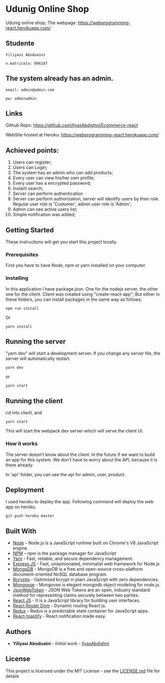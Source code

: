 # Udunig Online Shop

Udunig online shop; The webpage: https://webprogramming-react.herokuapp.com/

## Studente

    Yiliyasi Aboduaini

    n.matricola: 096167

## The system already has an admin.

    email: admin@admin.com

    pw: adminadmin

## Links

Github Repo: https://github.com/IlyasAbdighni/Ecommerce-react

WebSite hosted at Heroku: https://webprogramming-react.herokuapp.com/

## Achieved points:

1.  Users can register;
2.  Users can Login;
3.  The system has an admin who can add products;
4.  Every user can view his/her own profile;
5.  Every user has a encrypted password;
6.  Instant search;
7.  Server can perform authentication
8.  Server can perform authorization, server will identify users by their role. Regular user role is 'Customer', admin user role is 'Admin';
9.  Admin can see active users list;
10. Simple notification was added;

## Getting Started

These instructions will get you start this project locally.

### Prerequisites

First you have to have Node, npm or yarn installed on your computer.

### Installing


In this application I have package.json. One for the nodejs server, the other one for the client. Client was created using "create-react-app"; But either in these folders, you can install packages in the same way as follows:

```
npm run install
```

Or

```
yarn install
```

## Running the server

"yarn dev" will start a development server. If you change any server file, the server will automatically restart.
```
yarn dev
```

or

```
yarn start
```

## Running the client

cd into client, and

```
yarn start
```

This will start the webpack dev server which will serve the client UI.

### How it works

The server doesn't know about the client. In the future if we want to build an app for this system. We don't have to worry about the API, because it is there already.

In 'api' folder, you can see the api for admin, user, product.


## Deployment

I used heroku to depley the app. Following command will deploy the web app on heroku.

```
git push heroku master
```

## Built With

* [Node](https://nodejs.org/en/) - Node.js is a JavaScript runtime built on Chrome's V8 JavaScript engine.
* [NPM](https://www.npmjs.com/) - npm is the package manager for JavaScript
* [Yarn](https://yarnpkg.com/lang/en/) - Fast, reliable, and secure dependency management.
* [Express JS](https://expressjs.com/) - Fast, unopinionated, minimalist web framework for Node.js
* [MongoDB](https://docs.mongodb.com/) - MongoDB is a free and open-source cross-platform document-oriented NoSQL database program.
* [Bcryptjs](https://github.com/dcodeIO/bcrypt.js) - Optimized bcrypt in plain JavaScript with zero dependencies.
* [Mongoose](http://mongoosejs.com/) - Mongoose is elegant mongodb object modeling for node.js.
* [JsonWebToken](https://jwt.io/) - JSON Web Tokens are an open, industry standard method for representing claims securely between two parties.
* [React JS](https://reactjs.org/) - It is a JavaScript library for building user interfaces.
* [React Router Dom](https://reacttraining.com/react-router/web/example/basic) - Dynamic routing React js.
* [Redux](https://redux.js.org/) - Redux is a predictable state container for JavaScript apps.
* [React-toastify](https://github.com/fkhadra/react-toastify) - React notification made easy.

## Authors

* **Yiliyasi Aboduaini** - *Initial work* - [IlyasAbdighni](https://github.com/IlyasAbdighni/Ecommerce-react)


## License

This project is licensed under the MIT License - see the [LICENSE.md](LICENSE.md) file for details
